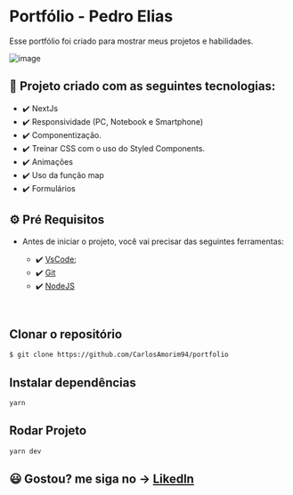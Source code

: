 # Portfólio - Pedro Elias

Esse portfólio foi criado para mostrar meus projetos e habilidades.

![image](https://user-images.githubusercontent.com/83739628/156067457-ed23bb4d-c62e-43ca-bff8-8cf7089c1ccb.png)

## 🚀 Projeto criado com as seguintes tecnologias:

- ✔️ NextJs
- ✔️ Responsividade (PC, Notebook e Smartphone)
- ✔️ Componentização.
- ✔️ Treinar CSS com o uso do Styled Components.
- ✔️ Animações
- ✔️ Uso da função map
- ✔️ Formulários

## ⚙ Pré Requisitos

- Antes de iniciar o projeto, você vai precisar das seguintes ferramentas: 

    - ✔️ [VsCode](https://code.visualstudio.com/download);
    - ✔️ [Git](https://git-scm.com/)
    - ✔️ [NodeJS](https://nodejs.org/en/download/)

<br>

## Clonar o repositório
```bash
$ git clone https://github.com/CarlosAmorim94/portfolio
```

## Instalar dependências
```bash
yarn
```

## Rodar Projeto
```bash
yarn dev
```

## 😃 Gostou? me siga no -> [Likedln](https://www.linkedin.com/in/CarlosAmorim94/)
